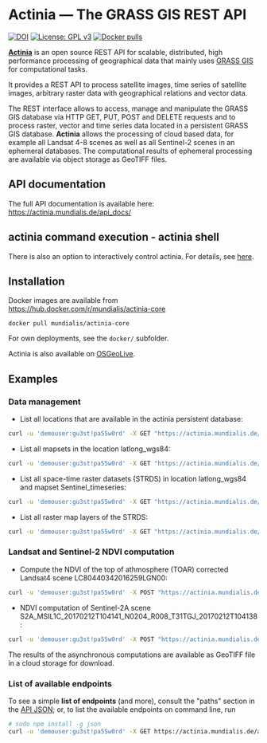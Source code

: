 # Actinia — The GRASS GIS REST API


[![DOI](https://zenodo.org/badge/DOI/10.5281/zenodo.2631917.svg)](https://doi.org/10.5281/zenodo.2631917)
[![License: GPL v3](https://img.shields.io/badge/License-GPL%20v3-blue.svg)](https://www.gnu.org/licenses/gpl-3.0)
[![Docker pulls](https://img.shields.io/docker/pulls/mundialis/actinia-core.svg)](https://hub.docker.com/r/mundialis/actinia-core)


**[Actinia](https://actinia.mundialis.de/)** is an open source REST API for scalable, distributed, high performance
processing of geographical data that mainly uses [GRASS GIS](https://grass.osgeo.org/) for computational tasks.

It provides a REST API to process satellite images, time series of satellite images,
arbitrary raster data with geographical relations and vector data.

The REST interface allows to access, manage and manipulate the GRASS GIS
database via HTTP GET, PUT, POST and DELETE requests and to process raster, vector and
time series data located in a persistent GRASS GIS database.
**Actinia** allows the processing of cloud based data, for example all Landsat 4-8 scenes as well as all
Sentinel-2 scenes in an ephemeral databases. The computational results of ephemeral processing
are available via object storage as GeoTIFF files.

## API documentation

The full API documentation is available here: https://actinia.mundialis.de/api_docs/

## actinia command execution - actinia shell

There is also an option to interactively control actinia. For details,
see [here](https://github.com/mundialis/actinia_core/tree/master/scripts).

## Installation

Docker images are available from https://hub.docker.com/r/mundialis/actinia-core

```
docker pull mundialis/actinia-core
```

For own deployments, see the `docker/` subfolder.

Actinia is also available on [OSGeoLive](https://live.osgeo.org/en/overview/actinia_overview.html).

## Examples

### Data management

* List all locations that are available in the actinia persistent database:

```bash
curl -u 'demouser:gu3st!pa55w0rd' -X GET "https://actinia.mundialis.de/api/v1/locations"
```

* List all mapsets in the location latlong_wgs84:

```bash
curl -u 'demouser:gu3st!pa55w0rd' -X GET "https://actinia.mundialis.de/api/v1/locations/latlong_wgs84/mapsets"
```

* List all space-time raster datasets (STRDS) in location latlong_wgs84 and mapset Sentinel_timeseries:

```bash
curl -u 'demouser:gu3st!pa55w0rd' -X GET "https://actinia.mundialis.de/api/v1/locations/latlong_wgs84/mapsets/modis_ndvi_global/strds"
```

* List all raster map layers of the STRDS:

```bash
curl -u 'demouser:gu3st!pa55w0rd' -X GET "https://actinia.mundialis.de/api/v1/locations/latlong_wgs84/mapsets/modis_ndvi_global/strds/ndvi_16_5600m/raster_layers"
```

### Landsat and Sentinel-2 NDVI computation

* Compute the NDVI of the top of athmosphere (TOAR) corrected Landsat4 scene LC80440342016259LGN00:

```bash
curl -u 'demouser:gu3st!pa55w0rd' -X POST "https://actinia.mundialis.de/api/v1/landsat_process/LC80440342016259LGN00/TOAR/NDVI"
```

* NDVI computation of Sentinel-2A scene S2A_MSIL1C_20170212T104141_N0204_R008_T31TGJ_20170212T104138:

```bash
curl -u 'demouser:gu3st!pa55w0rd' -X POST "https://actinia.mundialis.de/api/v1/sentinel2_process/ndvi/S2A_MSIL1C_20170212T104141_N0204_R008_T31TGJ_20170212T104138"
```

The results of the asynchronous computations are available as GeoTIFF file in a cloud storage for download.

### List of available endpoints

To see a simple **list of endpoints** (and more), consult the "paths" section in the [API JSON](https://actinia.mundialis.de/api/v1/swagger.json); or, to list the available endpoints on command line, run

```bash
# sudo npm install -g json
curl -u 'demouser:gu3st!pa55w0rd' -X GET https://actinia.mundialis.de/api/v1/swagger.json | json paths | json -ka
```
